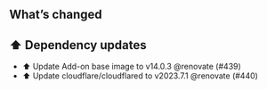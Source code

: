 ## What’s changed
## ⬆️ Dependency updates

- ⬆️ Update Add-on base image to v14.0.3 @renovate (#439)
- ⬆️ Update cloudflare/cloudflared to v2023.7.1 @renovate (#440)
